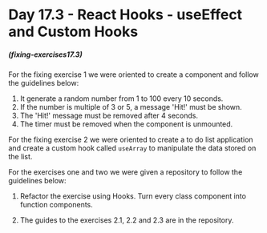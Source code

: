# Day 17.3 - React Hooks - useEffect and Custom Hooks

##### (fixing-exercises17.3)

For the fixing exercise 1 we were oriented to create a component and follow the guidelines below:

1. It generate a random number from 1 to 100 every 10 seconds.
2. If the number is multiple of 3 or 5, a message 'Hit!' must be shown.
3. The 'Hit!' message must be removed after 4 seconds.
4. The timer must be removed when the component is unmounted.

For the fixing exercise 2 we were oriented to create a to do list application and create a custom hook called `useArray` to manipulate the data stored on the list.

For the exercises one and two we were given a repository to follow the guidelines below:
1. Refactor the exercise using Hooks. Turn every class component into function components.

2. The guides to the exercises 2.1, 2.2 and 2.3 are in the repository.


